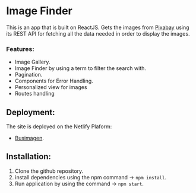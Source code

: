 # Image Finder

This is an app that is built on ReactJS. Gets the images from [Pixabay](https://pixabay.com/es/) using its REST API for fetching all the data needed in order to display the images.

### Features:

-   Image Gallery.
-   Image Finder by using a term to filter the search with.
-   Pagination.
-   Components for Error Handling.
-   Personalized view for images
-   Routes handling

## Deployment:

The site is deployed on the Netlify Plaform:

-   [Busimagen](https://busimagen.netlify.app).

## Installation:

1. Clone the github repository.
2. install dependencies using the npm command -> `npm install`.
3. Run application by using the command -> `npm start`.
